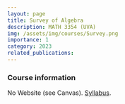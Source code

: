 ```yaml
---
layout: page
title: Survey of Algebra
description: MATH 3354 (UVA)
img: /assets/img/courses/Survey.png
importance: 1
category: 2023
related_publications:
---
```


### Course information

No Website (see Canvas). [Syllabus]({{site.url}}/assets/pdf/survey_syllabus.pdf).
